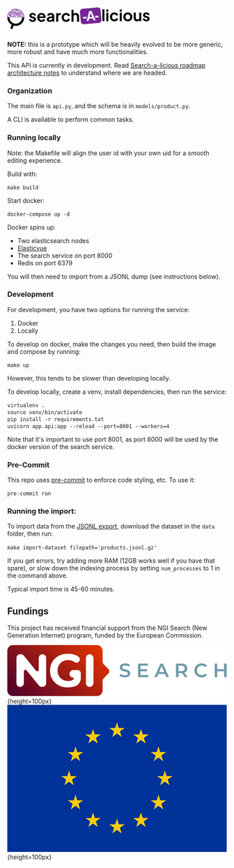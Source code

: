 # ![Search-a-licious](./assets/RVB_HORIZONTAL_WHITE_BG_SEARCH-A-LICIOUS-50.png "Search-a-licious logo")


**NOTE:** this is a prototype which will be heavily evolved to be more generic, more robust and have much more functionalities.

This API is currently in development. Read [Search-a-licious roadmap architecture notes](https://docs.google.com/document/d/1mibE8nACcmen6paSrqT9JQk5VbuvlFUXI1S93yHCK2I/edit) to understand where we are headed.

### Organization
The main file is `api.py`, and the schema is in `models/product.py`.

A CLI is available to perform common tasks.

### Running locally

Note: the Makefile will align the user id with your own uid for a smooth editing experience.

Build with:

```
make build
```

Start docker:

```console
docker-compose up -d
```

Docker spins up:
- Two elasticsearch nodes
- [Elasticvue](https://elasticvue.com/)
- The search service on port 8000
- Redis on port 6379

You will then need to import from a JSONL dump (see instructions below).

### Development
For development, you have two options for running the service:
1. Docker
2. Locally

To develop on docker, make the changes you need, then build the image and compose by running:
```console
make up
```

However, this tends to be slower than developing locally.

To develop locally, create a venv, install dependencies, then run the service:
```console
virtualenv .
source venv/bin/activate
pip install -r requirements.txt
uvicorn app.api:app --reload --port=8001 --workers=4
```
Note that it's important to use port 8001, as port 8000 will be used by the docker version of the search service.

### Pre-Commit
This repo uses [pre-commit](https://pre-commit.com/) to enforce code styling, etc. To use it:
```console
pre-commit run
```

### Running the import:
To import data from the [JSONL export](https://world.openfoodfacts.org/data), download the dataset in the `data` folder, then run:

`make import-dataset filepath='products.jsonl.gz'`

If you get errors, try adding more RAM (12GB works well if you have that spare), or slow down the indexing process by setting `num_processes` to 1 in the command above.

Typical import time is 45-60 minutes.

## Fundings

This project has received financial support from the NGI Search (New Generation Internet) program, funded by the European Commission.

![NGI-search logo](./assets/NGISearch_logo_tag_icon.svg "NGI-search logo"){height=100px}
![European flag](./assets/europa-flag.jpg "European flag"){height=100px}